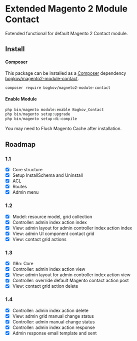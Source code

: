 # Extended Magento 2 Module Contact

Extended functional for default Magento 2 Contact module.

## Install

#### Composer

This package can be installed as a [Composer](https://getcomposer.org/) dependency [bogkov/magento2-module-contact](https://packagist.org/packages/bogkov/magento2-module-contact).

```bash
composer require bogkov/magneto2-module-contact
```

#### Enable Module

```php
php bin/magento module:enable Bogkov_Contact
php bin/magento setup:upgrade
php bin/magento setup:di:compile
```

You may need to Flush Magento Cache after installation.

## Roadmap

### 1.1

 - [x] Core structure
 - [x] Setup InstallSchema and Uninstall
 - [x] ACL
 - [x] Routes
 - [x] Admin menu

### 1.2

 - [x] Model: resource model, grid collection 
 - [x] Controller: admin index action index
 - [x] View: admin layout for admin controller index action index
 - [x] View: admin UI component contact grid
 - [x] View: contact grid actions

### 1.3

 - [x] I18n: Core
 - [x] Controller: admin index action view
 - [x] View: admin layout for admin controller index action view
 - [x] Controller: override default Magento contact action post
 - [X] View: contact grid action delete
 
### 1.4

 - [X] Controller: admin index action delete
 - [X] View: admin grid manual change status
 - [X] Controller: admin manual change status
 - [X] Controller: admin index action response
 - [x] Admin response email template and sent